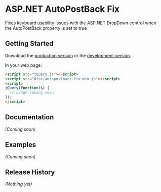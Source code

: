 # ASP.NET AutoPostBack Fix

Fixes keyboard usability issues with the ASP.NET DropDown control when the AutoPostBack property is set to true

## Getting Started
Download the [production version][min] or the [development version][max].

[min]: https://raw.github.com/bstruthers/AutoPostBack-Fix/master/dist/autopostback-fix.min.js
[max]: https://raw.github.com/bstruthers/AutoPostBack-Fix/master/dist/autopostback-fix.js

In your web page:

```html
<script src="jquery.js"></script>
<script src="dist/autopostback-fix.min.js"></script>
<script>
jQuery(function($) {
  // usage coming soon
});
</script>
```

## Documentation
_(Coming soon)_

## Examples
_(Coming soon)_

## Release History
_(Nothing yet)_
